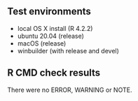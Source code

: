 ## Test environments

- local OS X install (R 4.2.2)
- ubuntu 20.04 (release)
- macOS (release)
- winbuilder (with release and devel) 

## R CMD check results

There were no ERROR, WARNING or NOTE.
